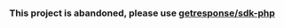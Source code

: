 ### This project is abandoned, please use [getresponse/sdk-php](https://github.com/GetResponse/sdk-php)
